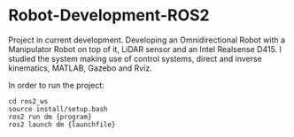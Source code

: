 # Robot-Development-ROS2

Project in current development. Developing an Omnidirectional Robot with a Manipulator Robot on top of it,
LiDAR sensor and an Intel Realsense D415. I studied the system making use of control systems, direct and
inverse kinematics, MATLAB, Gazebo and Rviz.

In order to run the project:

    cd ros2_ws
    source install/setup.bash
    ros2 run dm {program}
    ros2 launch dm {launchfile}